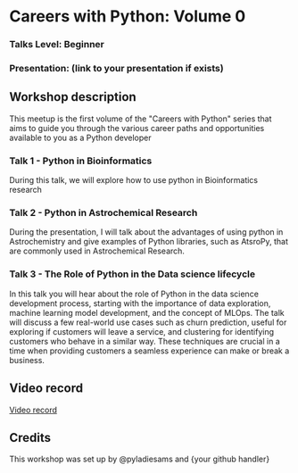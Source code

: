 
# Careers with Python: Volume 0
### Talks Level: Beginner
### Presentation: (link to your presentation if exists)

## Workshop description
This meetup is the first volume of the "Careers with Python" series that aims to guide you through the various career paths and opportunities available to you as a Python developer

### Talk 1 - Python in Bioinformatics
During this talk, we will explore how to use python in Bioinformatics research

### Talk 2 - Python in Astrochemical Research

During the presentation, I will talk about the advantages of using python in Astrochemistry and give examples of Python libraries, such as AtsroPy, that are commonly used in Astrochemical Research.

### Talk 3 - The Role of Python in the Data science lifecycle

In this talk you will hear about the role of Python in the data science development process, starting with the importance of data exploration, machine learning model development, and the concept of MLOps. The talk will discuss a few real-world use cases such as churn prediction, useful for exploring if customers will leave a service, and clustering for identifying customers who behave in a similar way. These techniques are crucial in a time when providing customers a seamless experience can make or break a business.

## Video record
[Video record](https://bit.ly/3kFuqGN) 

## Credits
This workshop was set up by @pyladiesams and {your github handler}
